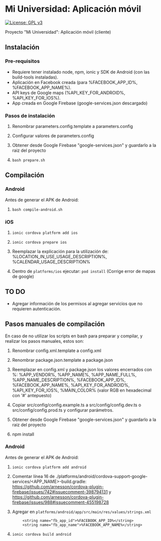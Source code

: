 # Mi Universidad: Aplicación móvil
[![License: GPL v3](https://img.shields.io/badge/License-GPL%20v3-blue.svg)](https://www.gnu.org/licenses/gpl-3.0)

Proyecto "Mi Universidad": Aplicación móvil (cliente)

## Instalación

### Pre-requisitos

* Requiere tener instalado node, npm, ionic y SDK de Android (con las build-tools instaladas).
* Aplicación en Facebook creada (para %FACEBOOK_APP_ID%, %FACEBOOK_APP_NAME%).
* API keys de Google maps (%API_KEY_FOR_ANDROID%, %API_KEY_FOR_IOS%).
* App creada en Google Firebase (google-services.json descargado)

### Pasos de instalación

1. Renombrar parameters.config.template a parameters.config

2. Configurar valores de parameters.config

3. Obtener desde Google Firebase "google-services.json" y guardarlo a la raiz del proyecto 

6. `bash prepare.sh`

## Compilación

### Android

Antes de generar el APK de Android:

1. `bash compile-android.sh`


### iOS

1. `ionic cordova platform add ios`

2. `ionic cordova prepare ios`

3. Reemplazar la explicación para la utilización de: %LOCATION_IN_USE_USAGE_DESCRIPTION%, %CALENDAR_USAGE_DESCRIPTION%

4. Dentro de `platforms/ios` ejecutar: `pod install` (Corrige error de mapas de google)

## TO DO

* Agregar información de los permisos al agregar servicios que no requieren autenticación.

## Pasos manuales de compilación

En caso de no utilizar los scripts en bash para preparar y compilar, y realizar los pasos manuales, estos son:

1. Renombrar config.xml.template a config.xml

2. Renombrar package.json.template a package.json

3. Reemplazar en config.xml y package.json los valores encerrados con %: %APP_VENDOR%, %APP_NAME%, %APP_NAME_FULL%, %APP_NAME_DESCRIPTION%, %FACEBOOK_APP_ID%, %FACEBOOK_APP_NAME%, %API_KEY_FOR_ANDROID%, %API_KEY_FOR_IOS%, %MAIN_COLOR% (valor RGB en hexadecimal con '#' antepuesto)

4. Copiar src/config/config.example.ts a src/config/config.dev.ts o src/config/config.prod.ts y configurar parámetros.

5. Obtener desde Google Firebase "google-services.json" y guardarlo a la raiz del proyecto 

6. npm install


### Android

Antes de generar el APK de Android:

1. `ionic cordova platform add android`

2. Comentar línea 16 de ./platforms/android/cordova-support-google-services/<APP_NAME>-build.gradle: https://github.com/arnesson/cordova-plugin-firebase/issues/742#issuecomment-398794131 y https://github.com/arnesson/cordova-plugin-firebase/issues/988#issuecomment-455198728

3. Agregar en `platforms/android/app/src/main/res/values/strings.xml`
```
        <string name="fb_app_id">%FACEBOOK_APP_ID%</string>
        <string name="fb_app_name">%FACEBOOK_APP_NAME%</string>
```

4. `ionic cordova build android`
